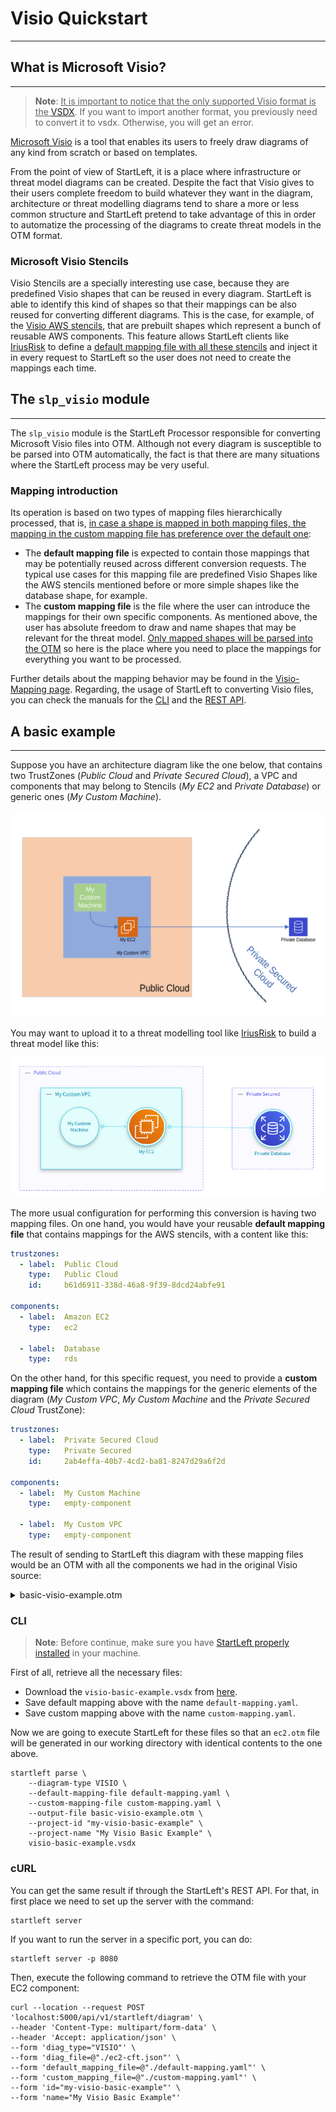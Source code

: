 # Visio Quickstart

---

## What is Microsoft Visio?

---
> **Note**: <u>It is important to notice that the only supported Visio format is the 
> [VSDX](https://docs.microsoft.com/en-us/office/client-developer/visio/introduction-to-the-visio-file-formatvsdx)</u>. 
> If you want to import another format, you previously need to convert it to vsdx. Otherwise, you will get an error.

[Microsoft Visio](https://www.microsoft.com/en-us/microsoft-365/visio/flowchart-software) is a tool that 
enables its users to freely draw diagrams of any kind from scratch or based on templates.

From the point of view of StartLeft, it is a place where infrastructure or threat model diagrams can be created. 
Despite the fact that Visio gives to their users complete freedom to build whatever they want in the diagram, 
architecture or threat modelling diagrams tend to share a more or less common structure and StartLeft pretend to 
take advantage of this in order to automatize the processing of the diagrams to create threat models in the OTM format.


### Microsoft Visio Stencils
Visio Stencils are a specially interesting use case, because they are predefined Visio shapes that can be reused 
in every diagram. StartLeft is able to identify this kind of shapes so that their mappings can be also reused 
for converting different diagrams. This is the case, for example, of the 
[Visio AWS stencils](https://support.microsoft.com/en-us/office/create-aws-diagrams-in-visio-138206bf-d10f-4583-9f31-885ce706af49), 
that are prebuilt shapes which represent a bunch of reusable AWS components. This feature allows StartLeft clients 
like [IriusRisk](https://iriusrisk.com) to define a 
[default mapping file with all these stencils](../../../examples/visio/iriusrisk-visio-aws-mapping.yaml) and inject 
it in every request to StartLeft so the user does not need to create the mappings each time.

## The `slp_visio` module

---
The `slp_visio` module is the StartLeft Processor responsible for converting Microsoft Visio files into OTM. 
Although not every diagram is susceptible to be parsed into OTM automatically, the fact is that there are many 
situations where the StartLeft process may be very useful. 

### Mapping introduction
Its operation is based on two types of mapping files hierarchically processed, that is, <u>in case a shape is mapped 
in both mapping files, the mapping in the custom mapping file has preference over the default one</u>:
* The **default mapping file** is expected to contain those mappings that may be potentially reused across different 
  conversion requests. The typical use cases for this mapping file are predefined Visio Shapes like the AWS stencils 
  mentioned before or more simple shapes like the database shape, for example.
* The **custom mapping file** is the file where the user can introduce the mappings for their own specific 
  components. As mentioned above, the user has absolute freedom to draw and name shapes that may be relevant for the 
  threat model. <u>Only mapped shapes will be parsed into the OTM</u> so here is the place where you need to place the 
  mappings for everything you want to be processed.

Further details about the mapping behavior may be found in the [Visio-Mapping page](Visio-Mapping.md). Regarding, 
the usage of StartLeft to converting Visio files, you can check the manuals for the 
[CLI](../../usage/Command-Line-Interface.md) and the [REST API](../../usage/REST-API.md).


## A basic example

---
Suppose you have an architecture diagram like the one below, that contains two TrustZones (_Public Cloud_ and 
_Private Secured Cloud_), a VPC and components that may belong to Stencils (_My EC2_ and _Private Database_) or 
generic ones (_My Custom Machine_).
<p align="center"><img src="../../images/visio-basic-example.png"></p>

You may want to upload it to a threat modelling tool like [IriusRisk](http://iriusrisk.com) to build a threat model 
like this:

<p align="center"><img src="../../images/visio-irius-basic-example.png"></p>

The more usual configuration for performing this conversion is having two mapping files. On one hand, you would have 
your reusable **default mapping file** that contains mappings for the AWS stencils, with a content like this:
```yaml
trustzones:
  - label:  Public Cloud
    type:   Public Cloud
    id:     b61d6911-338d-46a8-9f39-8dcd24abfe91

components:
  - label:  Amazon EC2
    type:   ec2

  - label:  Database
    type:   rds
```

On the other hand, for this specific request, you need to provide a **custom mapping file** which contains the 
mappings for the generic elements of the diagram (_My Custom VPC_, _My Custom Machine_ and the _Private Secured Cloud_ 
TrustZone):
```yaml
trustzones:
  - label:  Private Secured Cloud
    type:   Private Secured
    id:     2ab4effa-40b7-4cd2-ba81-8247d29a6f2d

components:
  - label:  My Custom Machine
    type:   empty-component

  - label:  My Custom VPC
    type:   empty-component
```

The result of sending to StartLeft this diagram with these mapping files would be an OTM with all the components we 
had in the original Visio source:
<details>
  <summary>basic-visio-example.otm</summary>

```json
{
    "otmVersion": "0.1.0",
    "project": {
        "name": "My Visio Basic Example",
        "id": "my-visio-basic-example"
    },
    "representations": [
        {
            "name": "Visio",
            "id": "Visio",
            "type": "diagram",
            "size": {
                "width": 1000,
                "height": 1000
            }
        }
    ],
    "trustZones": [
        {
            "id": "b61d6911-338d-46a8-9f39-8dcd24abfe91",
            "name": "Public Cloud",
            "risk": {
                "trustRating": 10
            }
        },
        {
            "id": "2ab4effa-40b7-4cd2-ba81-8247d29a6f2d",
            "name": "Private Secured",
            "risk": {
                "trustRating": 10
            }
        }
    ],
    "components": [
        {
            "id": "67",
            "name": "My Custom VPC",
            "type": "empty-component",
            "parent": {
                "trustZone": "b61d6911-338d-46a8-9f39-8dcd24abfe91"
            }
        },
        {
            "id": "12",
            "name": "My EC2",
            "type": "ec2",
            "parent": {
                "component": "67"
            }
        },
        {
            "id": "30",
            "name": "Private Database",
            "type": "rds",
            "parent": {
                "trustZone": "2ab4effa-40b7-4cd2-ba81-8247d29a6f2d"
            }
        },
        {
            "id": "68",
            "name": "My Custom Machine",
            "type": "empty-component",
            "parent": {
                "component": "67"
            }
        }
    ],
    "dataflows": [
        {
            "id": "34",
            "name": "0d61e659-90a3-450e-adca-65aa08382c68",
            "source": "12",
            "destination": "30"
        },
        {
            "id": "69",
            "name": "f6d209c4-a507-48ca-a9ed-7d10c1d0cc78",
            "source": "68",
            "destination": "12"
        }
    ]
}
```
</details>

### CLI
> **Note**: Before continue, make sure you have
> [StartLeft properly installed](../../../Quickstart-Guide-for-Beginners.md) in your machine.

First of all, retrieve all the necessary files:
* Download the `visio-basic-example.vsdx` from [here](../../../examples/visio/visio-basic-example.vsdx).
* Save default mapping above with the name `default-mapping.yaml`.
* Save custom mapping above with the name `custom-mapping.yaml`.

Now we are going to execute StartLeft for these files so that an `ec2.otm` file will be generated in our working
directory with identical contents to the one above.
```shell
startleft parse \
	--diagram-type VISIO \
	--default-mapping-file default-mapping.yaml \
	--custom-mapping-file custom-mapping.yaml \
	--output-file basic-visio-example.otm \
	--project-id "my-visio-basic-example" \
	--project-name "My Visio Basic Example" \
	visio-basic-example.vsdx
```

### cURL
You can get the same result if through the StartLeft's REST API. For that, in first place we need to set up the
server with the command:
```shell
startleft server
```

If you want to run the server in a specific port, you can do:
```shell
startleft server -p 8080
```


Then, execute the following command to retrieve the OTM file with your EC2 component:
```shell
curl --location --request POST 'localhost:5000/api/v1/startleft/diagram' \
--header 'Content-Type: multipart/form-data' \
--header 'Accept: application/json' \
--form 'diag_type="VISIO"' \
--form 'diag_file=@"./ec2-cft.json"' \
--form 'default_mapping_file=@"./default-mapping.yaml"' \
--form 'custom_mapping_file=@"./custom-mapping.yaml"' \
--form 'id="my-visio-basic-example"' \
--form 'name="My Visio Basic Example"'